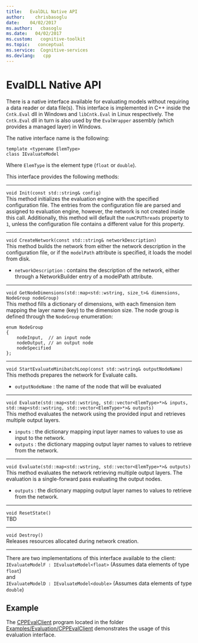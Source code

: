 ```yaml
---
title:   EvalDLL Native API
author:    chrisbasoglu
date:    04/02/2017
ms.author:   cbasoglu
ms.date:   04/02/2017
ms.custom:   cognitive-toolkit
ms.topic:   conceptual
ms.service:  Cognitive-services
ms.devlang:   cpp
---
```


# EvalDLL Native API

There is a native interface available for evaluating models without requiring a data reader or data file(s). This interface is implemented in C++ inside the `Cntk.Eval` dll in Windows and `libCntk.Eval` in Linux respectively. The `Cntk.Eval` dll in turn is also used by the `EvalWrapper` assembly (which provides a managed layer) in Windows.

The native interface name is the following:    

    template <typename ElemType>
    class IEvaluateModel

Where `ElemType` is the element type (`float` or `double`).

This interface provides the following methods:    
***
`void Init(const std::string& config)`    
This method initializes the evaluation engine with the specified configuration file. The entries from the configuration file are parsed and assigned to evaluation engine, however, the network is not created inside this call. Additionally, this method will default the `numCPUThreads` property to `1`, unless the configuration file contains a different value for this property.

***

`void CreateNetwork(const std::string& networkDescription)`    
This method builds the network from either the network description in the configuration file, or if the `modelPath` attribute is specified, it loads the model from disk.    
* `networkDescription` : contains the description of the network, either through a NetworkBuilder entry of a modelPath attribute.

***

`void GetNodeDimensions(std::map<std::wstring, size_t>& dimensions, NodeGroup nodeGroup)`    
This method fills a dictionary of dimensions, with each fimension item mapping the layer name (key) to the dimension size. The node group is defined through the `NodeGroup` enumeration:    

    enum NodeGroup     
    {      
        nodeInput,  // an input node     
        nodeOutput, // an output node     
        nodeSpecified     
    };    
***

`void StartEvaluateMinibatchLoop(const std::wstring& outputNodeName)`    
This methods prepares the network for Evaluate calls.    
* `outputNodeName` : the name of the node that will be evaluated

***

`void Evaluate(std::map<std::wstring, std::vector<ElemType>*>& inputs, std::map<std::wstring, std::vector<ElemType>*>& outputs)`    
This method evaluates the network using the provided input and retrieves multiple output layers.    
* `inputs`  : the dictionary mapping input layer names to values to use as input to the network.    
* `outputs` : the dictionary mapping output layer names to values to retrieve from the network.    

***

`void Evaluate(std::map<std::wstring, std::vector<ElemType>*>& outputs)`    
This method evaluates the network retrieving multiple output layers. The evaluation is a single-forward pass evaluating the output nodes.
* `outputs` : the dictionary mapping output layer names to values to retrieve from the network.   

***

`void ResetState()`    
TBD

***

`void Destroy()`     
Releases resources allocated during network creation.

***

There are two implementations of this interface available to the client:    
`IEvaluateModelF : IEvaluateModel<float>`    (Assumes data elements of type `float`)    
and    
`IEvaluateModelD : IEvaluateModel<double>`    (Assumes data elements of type `double`)


## Example
The [CPPEvalClient](https://github.com/Microsoft/CNTK/tree/master/Examples/Evaluation/CPPEvalClient) program located in the folder [Examples/Evaluation/CPPEvalClient](https://github.com/Microsoft/CNTK/blob/master/Examples/Evaluation/CPPEvalClient) demonstrates the usage of this evaluation interface.
